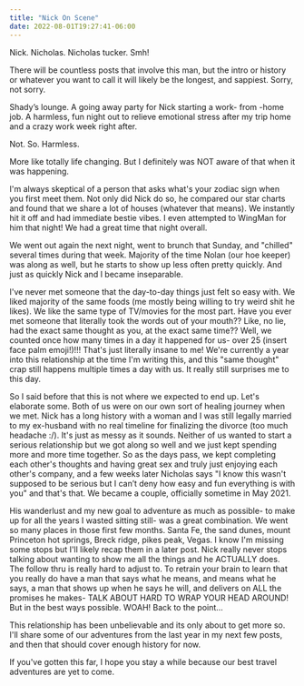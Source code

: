 ```yaml
---
title: "Nick On Scene"
date: 2022-08-01T19:27:41-06:00
---
```


Nick. Nicholas. Nicholas tucker. Smh!  

There will be countless posts that involve this man, but the intro or history or whatever you want to call it will likely be the longest, and sappiest. Sorry, not sorry.  

Shady’s lounge. A going away party for Nick starting a work- from -home job. A harmless, fun night out to relieve emotional stress after my trip home and a crazy work week right after.  

Not. So. Harmless. 

More like totally life changing. But I definitely was NOT aware of that when it was happening.  

I'm always skeptical of a person that asks what's your zodiac sign when you first meet them. Not only did Nick do so, he compared our star charts and found that we share a lot of houses (whatever that means). We instantly hit it off and had immediate bestie vibes. I even attempted to WingMan for him that night! We had a great time that night overall.  

We went out again the next night, went to brunch that Sunday, and "chilled" several times during that week. Majority of the time Nolan (our hoe keeper) was along as well, but he starts to show up less often pretty quickly. And just as quickly Nick and I became inseparable.  

I've never met someone that the day-to-day things just felt so easy with. We liked majority of the same foods (me mostly being willing to try weird shit he likes). We like the same type of TV/movies for the most part. Have you ever met someone that literally took the words out of your mouth?? Like, no lie, had the exact same thought as you, at the exact same time?? Well, we counted once how many times in a day it happened for us- over 25 (insert face palm emoji!)!!! That's just literally insane to me! We're currently a year into this relationship at the time I'm writing this, and this "same thought" crap still happens multiple times a day with us. It really still surprises me to this day.  

So I said before that this is not where we expected to end up. Let's elaborate some. Both of us were on our own sort of healing journey when we met. Nick has a long history with a woman and I was still legally married to my ex-husband with no real timeline for finalizing the divorce (too much headache :/). It's just as messy as it sounds. Neither of us wanted to start a serious relationship but we got along so well and we just kept spending more and more time together. So as the days pass, we kept completing each other's thoughts and having great sex and truly just enjoying each other's company, and a few weeks later Nicholas says "I know this wasn't supposed to be serious but I can’t deny how easy and fun everything is with you" and that's that. We became a couple, officially sometime in May 2021. 

His wanderlust and my new goal to adventure as much as possible- to make up for all the years I wasted sitting still- was a great combination. We went so many places in those first few months. Santa Fe, the sand dunes, mount Princeton hot springs, Breck ridge, pikes peak, Vegas. I know I'm missing some stops but I'll likely recap them in a later post. Nick really never stops talking about wanting to show me all the things and he ACTUALLY does. The follow thru is really hard to adjust to. To retrain your brain to learn that you really do have a man that says what he means, and means what he says, a man that shows up when he says he will, and delivers on ALL the promises he makes- TALK ABOUT HARD TO WRAP YOUR HEAD AROUND! But in the best ways possible. WOAH! Back to the point… 

This relationship has been unbelievable and its only about to get more so. I'll share some of our adventures from the last year in my next few posts, and then that should cover enough history for now. 

If you've gotten this far, I hope you stay a while because our best travel adventures are yet to come. 